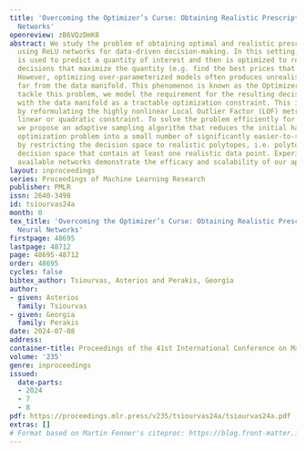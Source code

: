 ```yaml
---
title: 'Overcoming the Optimizer’s Curse: Obtaining Realistic Prescriptions from Neural
  Networks'
openreview: zB6VQzDmK8
abstract: We study the problem of obtaining optimal and realistic prescriptions when
  using ReLU networks for data-driven decision-making. In this setting, the network
  is used to predict a quantity of interest and then is optimized to retrieve the
  decisions that maximize the quantity (e.g. find the best prices that maximize revenue).
  However, optimizing over-parameterized models often produces unrealistic prescriptions,
  far from the data manifold. This phenomenon is known as the Optimizer’s Curse. To
  tackle this problem, we model the requirement for the resulting decisions to align
  with the data manifold as a tractable optimization constraint. This is achieved
  by reformulating the highly nonlinear Local Outlier Factor (LOF) metric as a single
  linear or quadratic constraint. To solve the problem efficiently for large networks,
  we propose an adaptive sampling algorithm that reduces the initial hard-to-solve
  optimization problem into a small number of significantly easier-to-solve problems
  by restricting the decision space to realistic polytopes, i.e. polytopes of the
  decision space that contain at least one realistic data point. Experiments on publicly
  available networks demonstrate the efficacy and scalability of our approach.
layout: inproceedings
series: Proceedings of Machine Learning Research
publisher: PMLR
issn: 2640-3498
id: tsiourvas24a
month: 0
tex_title: 'Overcoming the Optimizer’s Curse: Obtaining Realistic Prescriptions from
  Neural Networks'
firstpage: 48695
lastpage: 48712
page: 48695-48712
order: 48695
cycles: false
bibtex_author: Tsiourvas, Asterios and Perakis, Georgia
author:
- given: Asterios
  family: Tsiourvas
- given: Georgia
  family: Perakis
date: 2024-07-08
address:
container-title: Proceedings of the 41st International Conference on Machine Learning
volume: '235'
genre: inproceedings
issued:
  date-parts:
  - 2024
  - 7
  - 8
pdf: https://proceedings.mlr.press/v235/tsiourvas24a/tsiourvas24a.pdf
extras: []
# Format based on Martin Fenner's citeproc: https://blog.front-matter.io/posts/citeproc-yaml-for-bibliographies/
---
```

